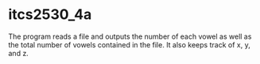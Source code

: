 # itcs2530_4a

The program reads a file and outputs the number of each vowel as well as the total number of vowels contained in the file.
It also keeps track of x, y, and z.
